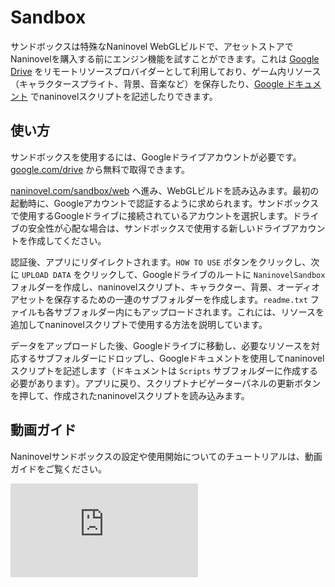 # Sandbox

サンドボックスは特殊なNaninovel WebGLビルドで、アセットストアでNaninovelを購入する前にエンジン機能を試すことができます。これは [Google Drive](https://drive.google.com/drive/my-drive) をリモートリソースプロバイダーとして利用しており、ゲーム内リソース（キャラクタースプライト、背景、音楽など）を保存したり、[Google ドキュメント](https://www.google.com/docs/about) でnaninovelスクリプトを記述したりできます。

## 使い方

サンドボックスを使用するには、Googleドライブアカウントが必要です。[google.com/drive](https://www.google.com/drive) から無料で取得できます。

[naninovel.com/sandbox/web](https://naninovel.com/sandbox/web.html) へ進み、WebGLビルドを読み込みます。最初の起動時に、Googleアカウントで認証するように求められます。サンドボックスで使用するGoogleドライブに接続されているアカウントを選択します。ドライブの安全性が心配な場合は、サンドボックスで使用する新しいドライブアカウントを作成してください。

認証後、アプリにリダイレクトされます。`HOW TO USE` ボタンをクリックし、次に `UPLOAD DATA` をクリックして、Googleドライブのルートに `NaninovelSandbox`フォルダーを作成し、naninovelスクリプト、キャラクター、背景、オーディオアセットを保存するための一連のサブフォルダーを作成します。`readme.txt` ファイルも各サブフォルダー内にもアップロードされます。これには、リソースを追加してnaninovelスクリプトで使用する方法を説明しています。

データをアップロードした後、Googleドライブに移動し、必要なリソースを対応するサブフォルダーにドロップし、Googleドキュメントを使用してnaninovelスクリプトを記述します（ドキュメントは `Scripts` サブフォルダーに作成する必要があります）。アプリに戻り、スクリプトナビゲーターパネルの更新ボタンを押して、作成されたnaninovelスクリプトを読み込みます。

## 動画ガイド

Naninovelサンドボックスの設定や使用開始についてのチュートリアルは、動画ガイドをご覧ください。

<div class="video-container">
    <iframe src="https://www.youtube-nocookie.com/embed/tn14ZhBTFew" frameborder="0" allow="accelerometer; autoplay; encrypted-media; gyroscope; picture-in-picture" allowfullscreen></iframe>
</div>
